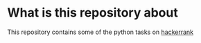 # What is this repository about
This repository contains some of the python tasks on [hackerrank](https://www.hackerrank.com/domains/python)
